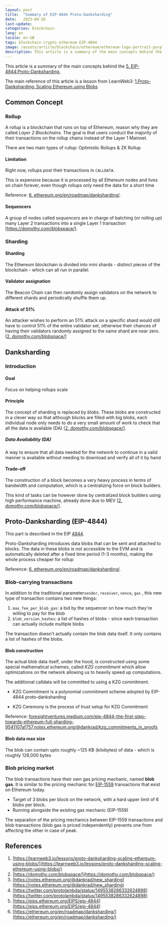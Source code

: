 ```yaml
---
layout: post
title:  "Summary of EIP-4844 Proto-Danksharding"
date:   2023-09-26
last-update: 
categories: blockchain
lang: en
locale: en-GB
tags: blockchain crypto ethereum EIP-4844
image: /assets/article/blockchain/ethereum/ethereum-logo-portrait-purple-purple.png
description: This article is a summary of the main concepts behind the EIP-4844:Proto-Danksharding where the main goal is to scale Ethereum using Blob.
---
```


This article is a summary of the main concepts behind the [5. EIP-4844:Proto-Danksharding,](https://eips.ethereum.org/EIPS/eip-4844)

The main reference of this article is a lesson from LearnWeb3: [1.Proto-Danksharding: Scaling Ethereum using Blobs](https://learnweb3.io/lessons/proto-danksharding-scaling-ethereum-using-blobs/)

## Common Concept

### Rollup

A rollup is a blockchain that runs on top of Ethereum, reason why they are called *Layer 2 Blockchains.* The goal is that users conduct the majority of their transactions on the rollup chains instead of the Layer 1 Mainnet. 

There are two main types of rullup: Optimistic Rollups & ZK Rollup

#### Limitation

Right now, rollups post their transactions in `CALLDATA`.

This is expensive because it is processed by all Ethereum nodes and lives on chain forever, even though rollups only need the data for a short time

Reference: [6. ethereum.org/en/roadmap/danksharding/](https://ethereum.org/en/roadmap/danksharding/).

#### Sequencers

A group of nodes called *sequencers* are in charge of batching (or *rolling up*) many Layer 2 transactions into a single Layer 1 transaction [https://domothy.com/blobspace/].

### Sharding

#### Sharding

The Ethereum blockchain is divided into mini shards - distinct pieces of the blockchain - which can all run in parallel.

#### Validator assignation

The Beacon Chain can then randomly assign validators on the network to different shards and periodically shuffle them up. 

#### Attack of 51%

An attacker wishes to perform an 51% attack on a specific shard would still have to  control 51% of the entire validator set, otherwise their chances of  having their validators randomly assigned to the same shard are near  zero. [[2. domothy.com/blobspace/](https://domothy.com/blobspace/)]

## Danksharding

###  Introduction

#### Goal

Focus on helping rollups scale

#### Principle

The concept of sharding is replaced by *blobs*. These blobs are constructed in a clever way so that although blocks are filled with big blobs, each individual node only needs to do a very small amount of work to check that all the data is  available (DA) [[2. domothy.com/blobspace/](https://domothy.com/blobspace/)].

##### Data Availability (DA)

 A way to ensure that all data needed for the network to continue in a valid manner is available without needing to download and verify all of it by hand

#### Trade-off

The construction of a block becomes a very heavy process in terms of bandwidth  and computation, which is a centralizing force on block builders.

This kind of tasks can be however done by centralized block builders using  high performance machine, already done due to MEV [[2. domothy.com/blobspace/](https://domothy.com/blobspace/)].

## Proto-Danksharding (EIP-4844)

This part is described in the EIP [4844](https://eips.ethereum.org/EIPS/eip-4844).

Proto-Danksharding introduces data blobs that can be sent and attached to blocks. The data in these blobs is not accessible to the EVM and is automatically deleted after a fixed time period (1-3 months), making the whole process cheaper for rollup 

Reference: [6. ethereum.org/en/roadmap/danksharding/](https://ethereum.org/en/roadmap/danksharding/).

### Blob-carrying transactions

In addition to the traditional parameter`sender`, `receiver`, `nonce`, `gas` , this new type of transaction contains two new things:

1. `max_fee_per_blob_gas`: a bid by the sequencer on how much they're willing to pay for the blob
2. `blob_version_hashes`: a list of hashes of blobs - since each transaction can actually include multiple blobs

The transaction doesn't actually contain the blob data itself. It only contains a list of hashes of the blobs. 

#### Blob construction

The actual blob data itself, under the hood, is constructed using some special mathematical schemes, called *KZG commitment* which allow optimizations on the network allowing us to heavily speed up computations.

The additional calldata will be committed to using a KZG commitment.

- KZG Commitment is a polynomial commitment scheme adopted by EIP-4844 proto-danksharding

- KZG Ceremony is the process of trust setup for KZG Commitment

Reference: [foresightventures.medium.com/eip-4844-the-first-step-towards-ethereum-full-sharding-9541107af757](https://foresightventures.medium.com/eip-4844-the-first-step-towards-ethereum-full-sharding-9541107af757),[notes.ethereum.org/@dankrad/kzg_commitments_in_proofs](https://notes.ethereum.org/@dankrad/kzg_commitments_in_proofs)

#### Blob data max size

The blob can contain upto roughly ~125 KB (kilobytes) of data - which is roughly 128,000 bytes

### Blob pricing market

The blob transactions have their own gas pricing mechanic, named **blob gas**. It is similar to the pricing mechanic for [EIP-1559](https://eips.ethereum.org/EIPS/eip-1559) transactions that exist on Ethereum today. 

- Target of 3 blobs per block on the network, with a hard upper limit of 6 blobs per block. 
- Running alongside the existing gas mechanic (EIP-1559)

The separation of the pricing mechanics between EIP-1559 transactions and blob transactions (blob gas is priced independently) prevents one from affecting the other in case of peak.

## References

1. [https://learnweb3.io/lessons/proto-danksharding-scaling-ethereum-using-blobs/](https://learnweb3.io/lessons/proto-danksharding-scaling-ethereum-using-blobs/)
2. [https://domothy.com/blobspace/](https://domothy.com/blobspace/)
3. [https://notes.ethereum.org/@dankrad/new_sharding](https://notes.ethereum.org/@dankrad/new_sharding)
4. [https://twitter.com/protolambda/status/1495538286332624898](https://twitter.com/protolambda/status/1495538286332624898)
5. [https://eips.ethereum.org/EIPS/eip-4844](https://eips.ethereum.org/EIPS/eip-4844)
6. [https://ethereum.org/en/roadmap/danksharding/](https://ethereum.org/en/roadmap/danksharding/)